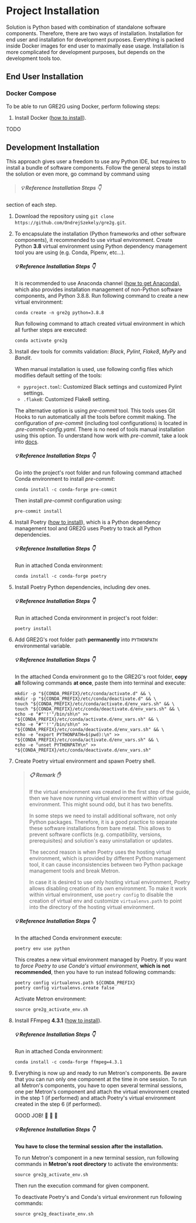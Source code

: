 # Project Installation

Solution is Python based with combination of standalone software components. Therefore, there are two ways of
installation. Installation for end user and installation for development purposes. Everything is packed inside Docker
images for end user to maximally ease usage. Installation is more complicated for development purposes, but depends on
the development tools too.

## End User Installation

### Docker Compose

To be able to run GRE2G using Docker, perform following steps:

1. Install Docker ([how to install](https://docs.docker.com/get-docker/)).

TODO

## Development Installation

This approach gives user a freedom to use any Python IDE, but requires to install a bundle of software components.
Follow the general steps to install the solution or even more, go command by command using
> ##### :bulb: Reference Installation Steps :point_down:
section of each step.

1. Download the repository using `git clone https://github.com/OndrejSzekely/gre2g.git`.

2. To encapsulate the installation (Python frameworks and other software components), it recommended to use
   virtual environment. Create Python **3.8** virtual environment using Python dependency management tool you are
   using (e.g. Conda, Pipenv, etc...).

   ##### :bulb: Reference Installation Steps :point_down:
   It is recommended to use Anaconda channel ([how to get Anaconda](https://www.anaconda.com/products/individual)),
   which also provides installation management of non-Python software components, and Python 3.8.8. Run following
   command to create a new virtual environment:
   ```shell
   conda create -n gre2g python=3.8.8
   ```
   Run following command to attach created virtual environment in which all further steps are executed:
   ```shell
   conda activate gre2g
   ```

3. Install dev tools for commits validation: *Black*, *Pylint*, *Flake8*, *MyPy* and *Bandit*.

   When manual installation is used, use following config files which modifies default setting of the tools:
    - `pyproject.toml`: Customized Black settings and customized Pylint settings.
    - `.flake8`: Customized Flake8 setting.

   The alternative option is using *pre-commit* tool. This tools uses Git Hooks to run automatically all the tools
   before commit making. The configuration of *pre-commit* (including tool configurations) is located in
   *.pre-commit-config.yaml*. There is no need of tools manual installation using this option. To understand how work
   with *pre-commit*, take a look into [docs](https://pre-commit.com/#usage).

   ##### :bulb: Reference Installation Steps :point_down:
   Go into the project's root folder and run following command attached Conda environment to install *pre-commit*:
   ```shell
   conda install -c conda-forge pre-commit
   ```
   Then install *pre-commit* configuration using:
   ```shell
   pre-commit install
   ```

4. Install Poetry ([how to install](https://python-poetry.org/docs/#installation)), which is a Python dependency
   management tool and GRE2G uses Poetry to track all Python dependencies.

   ##### :bulb: Reference Installation Steps :point_down:
   Run in attached Conda environment:
   ```shell
   conda install -c conda-forge poetry
   ```

5. Install Poetry Python dependencies, including dev ones.

   ##### :bulb: Reference Installation Steps :point_down:
   Run in attached Conda environment in project's root folder:
   ```shell
   poetry install
   ```

6. Add GRE2G's root folder path **permanently** into `PYTHONPATH` environmental variable.

   ##### :bulb: Reference Installation Steps :point_down:
   In the attached Conda environment go to the GRE2G's root folder, **copy all** following commands **at once**, paste
   them into terminal and execute:
   ```shell
   mkdir -p "${CONDA_PREFIX}/etc/conda/activate.d" && \
   mkdir -p "${CONDA_PREFIX}/etc/conda/deactivate.d" && \
   touch "${CONDA_PREFIX}/etc/conda/activate.d/env_vars.sh" && \
   touch "${CONDA_PREFIX}/etc/conda/deactivate.d/env_vars.sh" && \
   echo -e "#"'!'"/bin/sh\n" >> "${CONDA_PREFIX}/etc/conda/activate.d/env_vars.sh" && \
   echo -e "#"'!'"/bin/sh\n" >> "${CONDA_PREFIX}/etc/conda/deactivate.d/env_vars.sh" && \
   echo -e "export PYTHONPATH=$(pwd):\n" >> "${CONDA_PREFIX}/etc/conda/activate.d/env_vars.sh" && \
   echo -e "unset PYTHONPATH\n" >> "${CONDA_PREFIX}/etc/conda/deactivate.d/env_vars.sh"
   ```

7. Create Poetry virtual environment and spawn Poetry shell.

   > ##### :clipboard: Remark :raised_hand:
   > If the virtual environment was created in the first step of the guide, then we have now running virtual
   > environment within virtual environment. This might sound odd, but it has two benefits.
   >
   > In some steps we need to install additional software, not only Python packages. Therefore, it is a good practice
   > to separate these software installations from bare metal. This allows to prevent software conflicts
   > (e.g. compatibility, versions, prerequisites) and solution's easy uninstallation or updates.
   >
   > The second reason is when Poetry uses the hosting virtual environment, which is provided by different Python
   > management tool, it can cause inconsistencies between two Python package management tools and break Metron.
   >
   > In case it is desired to use only hosting virtual environment, Poetry allows disabling creation of its own
   > environment. To make it work within virtual environment, use `poetry config` to disable the creation of virtual
   > env and customize `virtualenvs.path` to point into the directory of the hosting virtual environment.

   ##### :bulb: Reference Installation Steps :point_down:
   In the attached Conda environment execute:
   ```shell
   poetry env use python
   ```
   This creates a new virtual environment managed by Poetry. If you want to *force Poetry to use Conda's virtual
   environment*, **which is not recommended**, then you have to run instead following commands:
   ```shell
   poetry config virtualenvs.path ${CONDA_PREFIX}
   poetry config virtualenvs.create false
   ```
   Activate Metron environment:
   ```shell
   source gre2g_activate_env.sh
   ```

8. Install FFmpeg **4.3.1** ([how to install](https://ffmpeg.org/download.html)).

   ##### :bulb: Reference Installation Steps :point_down:
   Run in attached Conda environment:
   ```shell
   conda install -c conda-forge ffmpeg=4.3.1
   ```

9. Everything is now up and ready to run Metron's components. Be aware that you can run only one component at the time
   in one session. To run all Metron's components, you have to open several terminal sessions, one per Metron's
   component and attach the virtual environment created in the step 1 (if performed) and attach Poetry's virtual
   environment created in the step 6 (if performed).

   GOOD JOB! :raised_hands: :rocket: :dizzy:

   ##### :bulb: Reference Installation Steps :point_down:
   **You have to close the terminal session after the installation.**

   To run Metron's component in a new terminal session, run following commands in **Metron's root directory** to
   activate the environments:
   
   ```shell
   source gre2g_activate_env.sh
   ```
   Then run the execution command for given component.

   To deactivate Poetry's and Conda's virtual environment run following commands:
   ```shell
   source gre2g_deactivate_env.sh
   ```